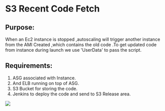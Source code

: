 # S3 Recent Code Fetch 

## Purpose: 
When an Ec2 instance is stopped ,autoscaling will trigger another instance from the AMI Created ,which contains the old code .To get updated code from instance during launch we use 'UserData' to pass the script.

## Requirements:
  1. ASG associated with Instance.
  2. And ELB running on top of ASG.
  3. S3 Bucket for storing the code.
  4. Jenkins to deploy the code and send to S3 Release area.
  
<img src ="GeneralAWSInfrastructure">
